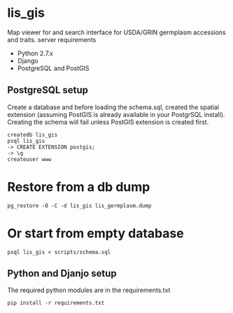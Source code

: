 # lis_gis
Map viewer for and search interface for USDA/GRIN germplasm accessions and traits.
server requirements
* Python 2.7.x
* Django
* PostgreSQL and PostGIS

## PostgreSQL setup
Create a database and before loading the schema.sql, created the spatial extension (assuming PostGIS is already available in your PostgrSQL install). Creating the schema will fail unless PostGIS extension is created first.

```
createdb lis_gis
psql lis_gis
-> CREATE EXTENSION postgis;
-> \q
createuser www
```

# Restore from a db dump

```
pg_restore -O -C -d lis_gis lis_germplasm.dump
```

# Or start from empty database

```
psql lis_gis < scripts/schema.sql
```

## Python and Djanjo setup

The required python modules are in the requirements.txt

```pip install -r requirements.txt```



